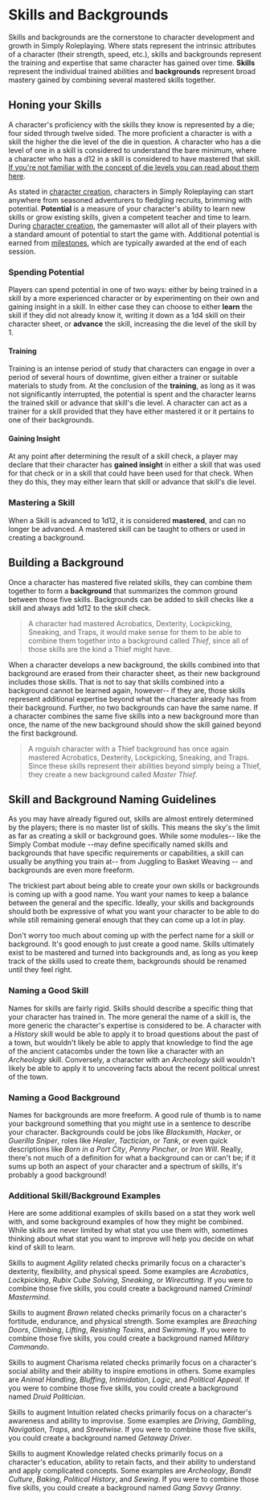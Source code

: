 # Skills and Backgrounds

Skills and backgrounds are the cornerstone to character development and growth in Simply Roleplaying. Where stats represent the intrinsic attributes of a character (their strength, speed, etc.), skills and backgrounds represent the training and expertise that same character has gained over time. **Skills** represent the individual trained abilities and **backgrounds** represent broad mastery gained by combining several mastered skills together. 



## Honing your Skills

A character's proficiency with the skills they know is represented by a die; four sided through twelve sided. The more proficient a character is with a skill the higher the die level of the die in question. A character who has a die level of one in a skill is considered to understand the bare minimum, where a character who has a d12 in a skill is considered to have mastered that skill. [If you're not familiar with the concept of die levels you can read about them here](/). 

As stated in [character creation](/character/), characters in Simply Roleplaying can start anywhere from seasoned adventurers to fledgling recruits, brimming with potential. **Potential** is a measure of your character's ability to learn new skills or grow existing skills, given a competent teacher and time to learn. During [character creation](/character/), the gamemaster will allot all of their players with a standard amount of potential to start the game with. Additional potential is earned from [milestones](/character/milestones/), which are typically awarded at the end of each session.



### Spending Potential

Players can spend potential in one of two ways: either by being trained in a skill by a more experienced character or by experimenting on their own and gaining insight in a skill. In either case they can choose to either **learn** the skill if they did not already know it, writing it down as a 1d4 skill on their character sheet, or **advance** the skill, increasing the die level of the skill by 1.



#### Training

Training is an intense period of study that characters can engage in over a period of several hours of downtime, given either a trainer or suitable materials to study from. At the conclusion of the **training**, as long as it was not significantly interrupted, the potential is spent and the character learns the trained skill or advance that skill's die level. A character can act as a trainer for a skill provided that they have either mastered it or it pertains to one of their backgrounds.



#### Gaining Insight

At any point after determining the result of a skill check, a player may declare that their character has **gained insight** in either a skill that was used for that check or in a skill that could have been used for that check. When they do this, they may either learn that skill or advance that skill's die level. 



### Mastering a Skill

When a Skill is advanced to 1d12, it is considered **mastered**, and can no longer be advanced. A mastered skill can be taught to others or used in creating a background.



## Building a Background

Once a character has mastered five related skills, they can combine them together to form a **background** that summarizes the common ground between those five skills. Backgrounds can be added to skill checks like a skill and always add 1d12 to the skill check.

> A character had mastered Acrobatics, Dexterity, Lockpicking, Sneaking, and Traps, it would make sense for them to be able to combine them together into a background called _Thief_, since all of those skills are the kind a Thief might have.

When a character develops a new background, the skills combined into that background are erased from their character sheet, as their new background includes those skills. That is not to say that skills combined into a background cannot be learned again, however--  if they are, those skills represent additional expertise beyond what the character already has from their background. Further, no two backgrounds can have the same name. If a character combines the same five skills into a new background more than once, the name of the new background should show the skill gained beyond the first background.

> A roguish character with a Thief background has once again mastered Acrobatics, Dexterity, Lockpicking, Sneaking, and Traps. Since these skills represent their abilities beyond simply being a Thief, they create a new background called _Master Thief_.



## Skill and Background Naming Guidelines

As you may have already figured out, skills are almost entirely determined by the players; there is no master list of skills. This means the sky's the limit as far as creating a skill or background goes. While some modules-- like the Simply Combat module --may define specifically named skills and backgrounds that have specific requirements or capabilities, a skill can usually be anything you train at-- from Juggling to Basket Weaving -- and backgrounds are even more freeform.

The trickiest part about being able to create your own skills or backgrounds is coming up with a good name. You want your names to keep a balance between the general and the specific. Ideally, your skills and backgrounds should both be expressive of what you want your character to be able to do while still remaining general enough that they can come up a lot in play.

Don't worry too much about coming up with the perfect name for a skill or background. It's good enough to just create a good name. Skills ultimately exist to be mastered and turned into backgrounds and, as long as you keep track of the skills used to create them, backgrounds should be renamed until they feel right.



### Naming a Good Skill

Names for skills are fairly rigid. Skills should describe a specific thing that your character has trained in. The more general the name of a skill is, the more generic the character's expertise is considered to be. A character with a _History_ skill would be able to apply it to broad questions about the past of a town, but wouldn't likely be able to apply that knowledge to find the age of the ancient catacombs under the town like a character with an _Archeology_ skill. Conversely, a character with an _Archeology_ skill wouldn't likely be able to apply it to uncovering facts about the recent political unrest of the town.



### Naming a Good Background

Names for backgrounds are more freeform. A good rule of thumb is to name your background something that you might use in a sentence to describe your character. Backgrounds could be jobs like _Blacksmith_, _Hacker_, or _Guerilla Sniper_, roles like _Healer_, _Tactician_, or _Tank_, or even quick descriptions like _Born in a Port City_, _Penny Pincher_, or _Iron Will_. Really, there's not much of a definition for what a background can or can't be; if it sums up both an aspect of your character and a spectrum of skills, it's probably a good background!



### Additional Skill/Background Examples

Here are some additional examples of skills based on a stat they work well with, and some background examples of how they might be combined. While skills are never limited by what stat you use them with, sometimes thinking about what stat you want to improve will help you decide on what kind of skill to learn.

Skills to augment _Agility_ related checks primarily focus on a character's dexterity, flexibility, and physical speed. Some examples are _Acrobatics_, _Lockpicking_, _Rubix Cube Solving_, _Sneaking_, or _Wirecutting_. If you were to combine those five skills, you could create a background named _Criminal Mastermind_.

Skills to augment _Brawn_ related checks primarily focus on a character's fortitude, endurance, and physical strength. Some examples are _Breaching Doors_, _Climbing_, _Lifting_, _Resisting Toxins_, and _Swimming_. If you were to combine those five skills, you could create a background named _Military Commando_.

Skills to augment Charisma related checks primarily focus on a character's social ability and their ability to inspire emotions in others. Some examples are _Animal Handling_, _Bluffing_, _Intimidation_, _Logic_, and _Political Appeal_. If you were to combine those five skills, you could create a background named _Druid Politician_.

Skills to augment Intuition related checks primarily focus on a character's awareness and ability to improvise. Some examples are _Driving_, _Gambling_, _Navigation_, _Traps_, and _Streetwise_. If you were to combine those five skills, you could create a background named _Getaway Driver_.

Skills to augment Knowledge related checks primarily focus on a character's education, ability to retain facts, and their ability to understand and apply complicated concepts. Some examples are _Archeology_, _Bandit Culture_, _Baking_, _Political History_, and _Sewing_. If you were to combine those five skills, you could create a background named _Gang Savvy Granny_.

